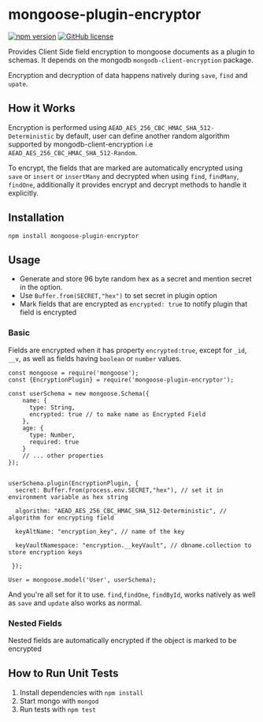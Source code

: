 # mongoose-plugin-encryptor

[![npm version](https://badge.fury.io/js/mongoose-plugin-encryptor.svg)](https://badge.fury.io/js/mongoose-plugin-encryptor) [![GitHub license](https://img.shields.io/github/license/UtkarshMish/mongoose-plugin-encryptor.svg)](https://github.com/UtkarshMish/mongoose-plugin-encryptor/blob/master/LICENSE)

Provides Client Side field encryption to mongoose documents as a plugin to schemas. It depends on the mongodb `mongodb-client-encryption` package.

Encryption and decryption of data happens natively during `save`, `find` and `upate`.

## How it Works

Encryption is performed using `AEAD_AES_256_CBC_HMAC_SHA_512-Deterministic` by default, user can define another random algorithm supported by mongodb-client-encryption i.e `AEAD_AES_256_CBC_HMAC_SHA_512-Random`.

To encrypt, the fields that are marked are automatically encrypted using `save` or `insert` or `insertMany` and decrypted when using `find`, `findMany`, `findOne`, additionally it provides encrypt and decrypt methods to handle it explicitly.

## Installation

`npm install mongoose-plugin-encryptor`

## Usage

- Generate and store 96 byte random hex as a secret and mention secret in the option.
- Use `Buffer.from(SECRET,"hex")` to set secret in plugin option
- Mark fields that are encrypted as `encrypted: true` to notify plugin that field is encrypted

### Basic

Fields are encrypted when it has property `encrypted:true`, except for `_id`, `__v`, as well as fields having `boolean` or `number` values.

```[javascript]
const mongoose = require('mongoose');
const {EncryptionPlugin} = require('mongoose-plugin-encryptor');

const userSchema = new mongoose.Schema({
    name: {
      type: String,
      encrypted: true // to make name as Encrypted Field
    },
    age: {
      type: Number,
      required: true
    }
    // ... other properties
});


userSchema.plugin(EncryptionPlugin, {
  secret: Buffer.from(process.env.SECRET,"hex"), // set it in environment variable as hex string

  algorithm: "AEAD_AES_256_CBC_HMAC_SHA_512-Deterministic", // algorithm for encrypting field

  keyAltName: "encryption_key", // name of the key

  keyVaultNamespace: "encryption.__keyVault", // dbname.collection to store encryption keys

 });

User = mongoose.model('User', userSchema);

```

And you're all set for it to use. `find`,`findOne`, `findById`, works natively as well as `save` and `update` also works as normal.

### Nested Fields

Nested fields are automatically encrypted if the object is marked to be encrypted

## How to Run Unit Tests

1. Install dependencies with `npm install`
2. Start mongo with `mongod`
3. Run tests with `npm test`
